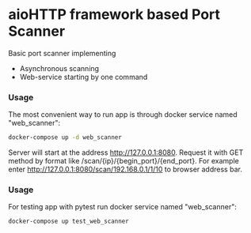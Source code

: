 # aioHTTP framework based Port Scanner

Basic port scanner implementing

  - Asynchronous scanning
  - Web-service starting by one command

### Usage
The most convenient way to run app is through docker service named "web_scanner":
```sh
docker-compose up -d web_scanner
```
Server will start at the address http://127.0.0.1:8080. Request it with GET method by format like /scan/{ip}/{begin_port}/{end_port}. For example enter http://127.0.0.1:8080/scan/192.168.0.1/1/10 to browser address bar.
### Usage
For testing app with pytest run docker service named "web_scanner":
```sh
docker-compose up test_web_scanner
```